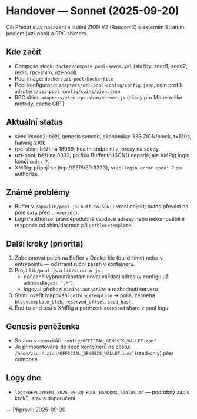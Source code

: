 # Handover — Sonnet (2025-09-20)

Cíl: Předat stav nasazení a ladění ZION V2 (RandomX) s externím Stratum poolem (uzi-pool) a RPC shimem.

## Kde začít
- Compose stack: `docker/compose.pool-seeds.yml` (služby: seed1, seed2, redis, rpc-shim, uzi-pool)
- Pool image: `docker/uzi-pool/Dockerfile`
- Pool konfigurace: `adapters/uzi-pool-config/config.json`, coin profil: `adapters/uzi-pool-config/coins/zion.json`
- RPC shim: `adapters/zion-rpc-shim/server.js` (aliasy pro Monero‑like metody, cache GBT)

## Aktuální status
- seed1/seed2: běží, genesis synced, ekonomika: 333 ZION/block, t=120s, halving 210k.
- rpc-shim: běží na 18089, health endpoint `/`, proxy na seedy.
- uzi-pool: běží na 3333; po fixu Buffer.toJSON() nepadá, ale XMRig login končí `code: 7`.
- XMRig: připojí se (tcp://SERVER:3333), vrací `login error code: 7` po authorize.

## Známé problémy
- Buffer v `/app/lib/pool.js`: `buff.toJSON()` vrací objekt; nutno převést na pole `data` před `.reverse()`.
- Login/authorize: pravděpodobně validace adresy nebo nekompatibilní response od shim/daemon při `getblocktemplate`.

## Další kroky (priorita)
1) Zabetonovat patch na Buffer v Dockerfile (build-time) nebo v entrypointu — odstranit ruční zásah v kontejneru.
2) Projít `lib/pool.js` a `lib/stratum.js`:
   - dočasně vypnout/kontaminovat validaci adres (v configu už `addressRegex: ".*"`).
   - logovat příchozí `mining.authorize` a rozhodnutí serveru.
3) Shim: ověřit mapování `getblocktemplate` → polia, zejména `blocktemplate_blob`, `reserved_offset`, `seed_hash`.
4) End‑to‑end test s XMRig a potvrzení `accepted` share v pool logu.

## Genesis peněženka
- Soubor v repozitáři: `config/OFFICIAL_GENESIS_WALLET.conf`
- Je přimountována do seed kontejnerů na cestu: `/home/zion/.zion/OFFICIAL_GENESIS_WALLET.conf` (read‑only) přes compose.

## Logy dne
- `logs/DEPLOYMENT_2025-09-20_POOL_RANDOMX_STATUS.md` — podrobný zápis kroků, stav a doporučení.

— Připravil: 2025-09-20
